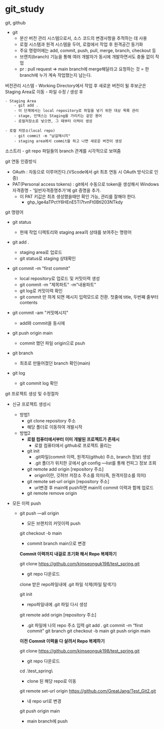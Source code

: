 # git_study
git, github
- git
    - 분산 버전 관리 시스템으로서, 소스 코드의 변경사항을 추적하는 데 사용
    - 로컬 시스템과 원격 시스템을 두어, 로컬에서 작업 후 원격공간 동기화
    - 주요 명령어에는 add, commit, push, pull, merge, branch, checkout 등
    - 브랜치(branch) 기능을 통해 여러 개발자가 동시에 개발하면서도 충돌 없이 작업
    - pr : pull request => main branch에 merge해달라고 요청하는 것 = 한 branch에 누가 계속 작업했는지 남는다.

버전관리 시스템
    - Working Directory에서 작업 후 새로운 버전이 될 후보군은 Staging Area로 이동
        - 파일 수정 / 생성 후

    - Staging Area
        - git add .
        - 이 단계에서는 local repository로 파일을 넣기 위한 대상 목록 관리
        - stage, 인덱스는 Staging을 가리키는 같은 용어
        - 로컬저장소로 넣으면, 그 때부터 이력이 생성

    - 로컬 저장소(local repo)
        - git commit -m "남길메시지"
        - staging area에서 commit을 하고 나면 새로운 버전이 생성

소스트리
    - git repo 파일들의 branch 관계를 시각적으로 보여줌

git 연동 인증방식
- OAuth : 자동으로 이루어진다.(VScode에서 git 최초 연동 시 OAuth 방식으로 인증)
- PAT(Personal access tokens) : git에서 수동으로 token을 생성해서 Windows 자격증명 - '일반자격증명추가'에 git 증명을 추가.
    - 이 PAT 키값은 최초 생성했을때만 확인 가능, 관리를 잘해야 한다.
        - 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

git 명령어
- git status
    - 현재 작업 디렉토리와 staging area의 상태를 보여주는 명령어

- git add .
    - staging area로 업로드
    - git status로 staging 상태확인

- git commit -m "first commit"
    - local repository로 업로드 및 커밋이력 생성
    - git commit -m "제목파트" -m"내용파트"
    - git log로 커밋이력 확인
    - git commit 만 하게 되면 메시지 입력모드로 전환. 첫줄에 title, 두번째 줄부터 contents

- git commit -am "커밋메시지"
    - add와 commit을 동시에

- git push origin main
    - commit 했던 파일 origin으로 psuh

- git branch
    - 최초로 만들어졌던 branch 확인(main)

- git log
    - git commit log 확인


git 프로젝트 생성 및 수정절차

- 신규 프로젝트 생성시
    - 방법1
        - git clone repository 주소
        - 해당 폴더로 이동하여 개발시작
    - 방법2
        - **로컬 컴퓨터에서부터 이미 개발된 프로젝트가 존재시**
            - 로컬 컴퓨터에서 github로 프로젝트 올리는
        - git init
            - .git파일(commit 이력, 원격지(github) 주소, branch 정보) 생성
            - .git 폴더가 위치한 곳에서 git config —list를 통해 컨피그 정보 조회
        - git remote add origin [repository 주소]
            - origin이란, 깃허브 저장소 주소를 의미(즉, 원격저장소를 의미)
        - git remote set-url origin [repository 주소]
            - url변경 후 main에 push하면 main의 commit 이력과 함께 업로드
        - git remote remove origin

- 모든 이력 push
    - git push —all origin
        - 모든 브랜치의 커밋이력 push
        
        git checkout -b main
        - commit branch main으로 변경


        **Commit 이력까지 내걸로 초기화 해서 Repo 복제하기**

        git clone https://github.com/kimseonguk198/test_spring.git
        - git repo 다운로드
        
        clone 받은 repo파일내에 .git 파일 삭제(파일 탐색기)

        git init
        - repo파일내에 .git 파일 다시 생성
        
        git remote add origin [repository 주소]
        - .git 파일에 나의 repo 주소 입력
        git add .
        git commit -m “first commit”
        git branch
        git checkout -b main
        git push origin main
        

        **이전 Commit 이력을 다 살려서 Repo 복제하기**

        git clone https://github.com/kimseonguk198/test_spring.git
        - git repo 다운로드
        
        cd .\test_spring\
        - clone 된 해당 repo로 이동
        
        git remote set-url origin https://github.com/GreatJang/Test_Git2.git
        - 내 repo url로 변경
        
        git push origin main
        - main branch에 push